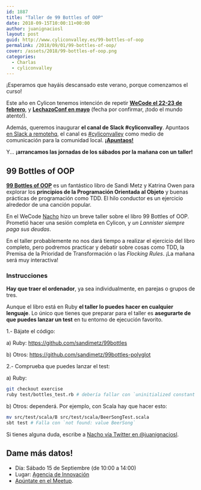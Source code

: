 ```yaml
---
id: 1887
title: "Taller de 99 Bottles of OOP"
date: 2018-09-15T10:00:11+00:00
author: juanignaciosl
layout: post
guid: http://www.cyliconvalley.es/99-bottles-of-oop
permalink: /2018/09/01/99-bottles-of-oop/
cover: /assets/2018/99-bottles-of-oop.png
categories:
  - Charlas
  - cyliconvalley
---
```


¡Esperamos que hayáis descansado este verano, porque comenzamos el curso!

Este año en Cylicon tenemos intención de repetir **[WeCode el 22-23 de
febrero](https://wecodefest.com/)**, y 
**[LechazoConf en mayo](https://lechazoconf.com/)** (fecha por confirmar,
¡todo el mundo atento!).

Además, queremos inaugurar **el canal de Slack #cyliconvalley**. Apuntaos [en Slack a remotehq](https://cyliconvalley.herokuapp.com/), el canal es [#cyliconvalley](https://remotehq.slack.com/messages/CCF7QGREE)
como medio de comunicación para la comunidad local. **[¡Apuntaos!](https://remotehq.slack.com/messages/CCF7QGREE)**

Y... **¡arrancamos las jornadas de los sábados por la mañana con un taller!**

## 99 Bottles of OOP

**[99 Bottles of OOP](https://www.sandimetz.com/99bottles/)** es un fantástico libro
de Sandi Metz y Katrina Owen para explorar los **principios de la Programación Orientada
al Objeto** y buenas prácticas de programación como TDD. El hilo conductor es un
ejercicio alrededor de una canción popular.

En el WeCode [Nacho](https://twitter.com/juanignaciosl) hizo un breve taller sobre el libro 99 Bottles of OOP.
Prometió hacer una sesión completa en Cylicon, y _un Lannister siempre paga sus deudas_.

En el taller probablemente no nos dará tiempo a realizar el ejercicio del libro
completo, pero podremos practicar y debatir sobre cosas como TDD, la Premisa
de la Prioridad de Transformación o las  _Flocking Rules_. ¡La mañana será
muy interactiva!

### Instrucciones

**Hay que traer el ordenador**, ya sea individualmente, en parejas o grupos de tres.

Aunque el libro está en Ruby **el taller lo puedes hacer en cualquier lenguaje**.
Lo único que tienes que preparar para el taller es **asegurarte de que puedes lanzar
un test** en tu entorno de ejecución favorito.

1.- Bájate el código:

  a) Ruby: <https://github.com/sandimetz/99bottles>

  b) Otros: <https://github.com/sandimetz/99bottles-polyglot>

2.- Comprueba que puedes lanzar el test:

  a) Ruby:
```bash
git checkout exercise
ruby test/bottles_test.rb # debería fallar con `uninitialized constant Bottles`
```
  b) Otros: dependerá. Por ejemplo, con Scala hay que hacer esto:
```bash
mv src/test/scala/B src/test/scala/BeerSongTest.scala
sbt test # Falla con `not found: value BeerSong`
```

Si tienes alguna duda, escribe a [Nacho vía Twitter en @juanignaciosl](https://twitter.com/juanignaciosl).

## Dame más datos!

* Día: Sábado 15 de Septiembre (de 10:00 a 14:00)
* Lugar: [Agencia de Innovación](https://www.google.es/maps/place/Agencia+de+Innovaci%C3%B3n/@41.618862,-4.747401,17z/data=!3m1!4b1!4m2!3m1!1s0xd476cde13c9d9df:0xc54421ea5d686678)
* [Apúntate en el Meetup](https://www.meetup.com/es-ES/Cylicon-Valley/events/254297703/).
